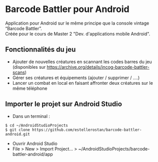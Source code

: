 # Barcode Battler pour Android

Application pour Android sur le même principe que la console vintage “Barcode Battler”.   
Créée pour le cours de Master 2 "Dev. d'applications mobile Android".   

## Fonctionnalités du jeu

* Ajouter de nouvelles créatures en scannant les codes barres du jeu (disponibles sur https://archive.org/details/incog-barcode-battler-scans) 
* Gérer ses créatures et équipements (ajouter / supprimer / ….)
* Lancer un combat en local en faisant affronter deux créatures sur le même téléphone

## Importer le projet sur Android Studio
* Dans un terminal :
```
$ cd ~/AndroidStudioProjects
$ git clone https://github.com/estellerostan/barcode-battler-android.git
```
* Ouvrir Android Studio
* File > New > Import Project... > ~/AndroidStudioProjects/barcode-battler-android/app
